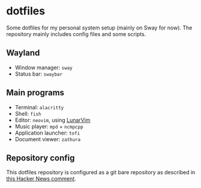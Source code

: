 # dotfiles

Some dotfiles for my personal system setup (mainly on Sway for now). The repository mainly includes config files and some scripts.

## Wayland

- Window manager: `sway`
- Status bar: `swaybar`

## Main programs

- Terminal: `alacritty`
- Shell: `fish`
- Editor: `neovim`, using [LunarVim](https://www.lunarvim.org/)
- Music player: `mpd` + `ncmpcpp`
- Application launcher: `tofi`
- Document viewer: `zathura`

## Repository config

This dotfiles repository is configured as a git bare repository as described in [this Hacker News comment](https://news.ycombinator.com/item?id=11070797 "Hacker News").
